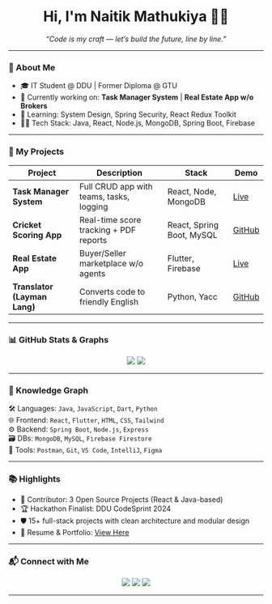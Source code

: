 <h1 align="center">Hi, I'm Naitik Mathukiya 👨‍💻</h1>
<p align="center"><i>“Code is my craft — let’s build the future, line by line.”</i></p>

---

### 🧭 About Me
- 🎓 IT Student @ DDU | Former Diploma @ GTU
- 🔭 Currently working on: **Task Manager System** | **Real Estate App w/o Brokers**
- 🧠 Learning: System Design, Spring Security, React Redux Toolkit
- 👨‍💻 Tech Stack: Java, React, Node.js, MongoDB, Spring Boot, Firebase

---

### 🚀 My Projects
| Project | Description | Stack | Demo |
|--------|-------------|-------|------|
| **Task Manager System** | Full CRUD app with teams, tasks, logging | React, Node, MongoDB | [Live](#) |
| **Cricket Scoring App** | Real-time score tracking + PDF reports | React, Spring Boot, MySQL | [GitHub](#) |
| **Real Estate App** | Buyer/Seller marketplace w/o agents | Flutter, Firebase | [Live](#) |
| **Translator (Layman Lang)** | Converts code to friendly English | Python, Yacc | [GitHub](#) |

---

### 📊 GitHub Stats & Graphs

<p align="center">
  <img src="https://github-readme-stats.vercel.app/api?username=naittik25&show_icons=true&theme=dracula" />
  <img src="https://streak-stats.demolab.com?user=naittik25&theme=dark" />
</p>

---

### 🧠 Knowledge Graph

🛠️ Languages: `Java`, `JavaScript`, `Dart`, `Python`  
🌐 Frontend: `React`, `Flutter`, `HTML`, `CSS`, `Tailwind`  
⚙️ Backend: `Spring Boot`, `Node.js`, `Express`  
🗃️ DBs: `MongoDB`, `MySQL`, `Firebase Firestore`  
🧪 Tools: `Postman`, `Git`, `VS Code`, `IntelliJ`, `Figma`

---

### 📚 Highlights
- 👥 Contributor: 3 Open Source Projects (React & Java-based)
- 🏆 Hackathon Finalist: DDU CodeSprint 2024
- 🛡️ 15+ full-stack projects with clean architecture and modular design
- 📃 Resume & Portfolio: [View Here](https://your-portfolio-link.com)

---

### 📬 Connect with Me

<p align="center">
  <a href="mailto:naitikpatel1205@gmail.com"><img src="https://img.shields.io/badge/Gmail-D14836?style=for-the-badge&logo=gmail&logoColor=white"/></a>
  <a href="https://linkedin.com/in/naittik25/"><img src="https://img.shields.io/badge/LinkedIn-0077B5?style=for-the-badge&logo=linkedin&logoColor=white"/></a>
  <a href="https://your-portfolio-link.com"><img src="https://img.shields.io/badge/Portfolio-000?style=for-the-badge&logo=firefox&logoColor=white"/></a>
</p>

---
